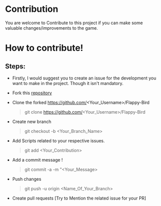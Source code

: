 # Contribution
 You are welcome to Contribute to this project if you can make some valuable changes/improvements to the game. 

# How to contribute!

## Steps:
-  Firstly, I would suggest you to create an issue for the development you want to make in the project. Though it isn't mandatory.
  
-  Fork this [repository](https://github.com/subhayu99/Flappy-Bird)
  
-  Clone the forked https://github.com/<Your_Username>/Flappy-Bird
    > git clone https://github.com/<Your_Username>/Flappy-Bird

-  Create new branch 
    > git checkout -b <Your_Branch_Name>

-  Add Scripts related to your respective issues.
    > git add <Your_Contribution>
 
-  Add a commit message !
    > git commit -a -m "<Your_Message>
    
-  Push changes
    > git push -u origin <Name_Of_Your_Branch>
 
-  Create pull requests
[Try to Mention the related issue for your PR]
